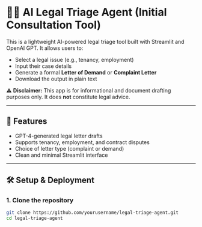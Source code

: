# 🧑‍⚖️ AI Legal Triage Agent (Initial Consultation Tool)

This is a lightweight AI-powered legal triage tool built with Streamlit and OpenAI GPT. It allows users to:
- Select a legal issue (e.g., tenancy, employment)
- Input their case details
- Generate a formal **Letter of Demand** or **Complaint Letter**
- Download the output in plain text

⚠️ **Disclaimer:** This app is for informational and document drafting purposes only. It does **not** constitute legal advice.

---

## 🚀 Features

- GPT-4-generated legal letter drafts
- Supports tenancy, employment, and contract disputes
- Choice of letter type (complaint or demand)
- Clean and minimal Streamlit interface

---

## 🛠️ Setup & Deployment

### 1. Clone the repository
```bash
git clone https://github.com/yourusername/legal-triage-agent.git
cd legal-triage-agent
